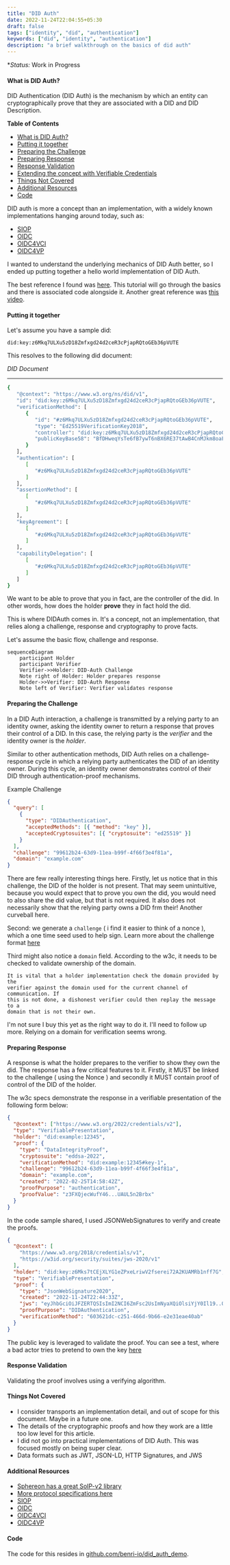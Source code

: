 ```yaml
---
title: "DID Auth"
date: 2022-11-24T22:04:55+05:30
draft: false
tags: ["identity", "did", "authentication"]
keywords: ["did", "identity", "authentication"]
description: "a brief walkthrough on the basics of did auth"
---
```


\*_Status:_ Work in Progress

#### What is DID Auth?

DID Authentication (DID Auth) is the mechanism by which an entity can
cryptographically prove that they are associated with a DID and DID Description.

<!--more -->

<!-- markdown-toc start - Don't edit this section. Run M-x markdown-toc-refresh-toc -->

**Table of Contents**

- [What is DID Auth?](#what-is-did-auth)
- [Putting it together](#putting-it-together)
- [Preparing the Challenge](#preparing-the-challenge)
- [Preparing Response](#preparing-response)
- [Response Validation](#response-validation)
- [Extending the concept with Verifiable Credentials](#extending-the-concept-with-verifiable-credentials)
- [Things Not Covered](#things-not-covered)
- [Additional Resources](#additional-resources)
- [Code](#code)

<!-- markdown-toc end -->

DID auth is more a concept than an implementation, with a widely known
implementations hanging around today, such as:

- [SIOP](https://identity.foundation/did-siop/#:~:text=This%20specification%20defines%20the%20%22SIOP,Identity%20Wallets%20into%20their%20web)
- [OIDC](https://openid.net/connect/)
- [OIDC4VCI](https://openid.net/specs/openid-4-verifiable-credential-issuance-1_0.html)
- [OIDC4VP](https://openid.net/specs/openid-connect-4-verifiable-presentations-1_0-07.html)

I wanted to understand the underlying mechanics of DID Auth better, so I ended
up putting together a hello world implementation of DID Auth.

The best reference I found was
[here](https://w3c-ccg.github.io/vp-request-spec/). This tutorial will go
through the basics and there is associated code alongside it. Another great
reference was [this video](https://ssimeetup.org/introduction-did-auth-markus-sabadello-webinar-10/).

#### Putting it together

Let's assume you have a sample did:

`did:key:z6Mkq7ULXu5zD18Zmfxgd24d2ceR3cPjapRQtoGEb36pVUTE`

This resolves to the following did document:

_DID Document_

---

```sh
{
   "@context": "https://www.w3.org/ns/did/v1",
   "id": "did:key:z6Mkq7ULXu5zD18Zmfxgd24d2ceR3cPjapRQtoGEb36pVUTE",
   "verificationMethod": [
      {
         "id": "#z6Mkq7ULXu5zD18Zmfxgd24d2ceR3cPjapRQtoGEb36pVUTE",
         "type": "Ed25519VerificationKey2018",
         "controller": "did:key:z6Mkq7ULXu5zD18Zmfxgd24d2ceR3cPjapRQtoGEb36pVUTE",
         "publicKeyBase58": "BfDHweqYsTe6fB7ywT6nBX6RE37tAwB4CnMJkm8oaFfr"
      }
   ],
   "authentication": [
      [
         "#z6Mkq7ULXu5zD18Zmfxgd24d2ceR3cPjapRQtoGEb36pVUTE"
      ]
   ],
   "assertionMethod": [
      [
         "#z6Mkq7ULXu5zD18Zmfxgd24d2ceR3cPjapRQtoGEb36pVUTE"
      ]
   ],
   "keyAgreement": [
      [
         "#z6Mkq7ULXu5zD18Zmfxgd24d2ceR3cPjapRQtoGEb36pVUTE"
      ]
   ],
   "capabilityDelegation": [
      [
         "#z6Mkq7ULXu5zD18Zmfxgd24d2ceR3cPjapRQtoGEb36pVUTE"
      ]
   ]
}
```

We want to be able to prove that you in fact, are the controller of the did. In
other words, how does the holder **prove** they in fact hold the did.

This is where DIDAuth comes in. It's a concept, not an implementation, that
relies along a challenge, response and cryptography to prove facts.

Let's assume the basic flow, challenge and response.

```mermaid
sequenceDiagram
    participant Holder
    participant Verifier
    Verifier->>Holder: DID-Auth Challenge
    Note right of Holder: Holder prepares response
    Holder->>Verifier: DID-Auth Response
    Note left of Verifier: Verifier validates response
```

#### Preparing the Challenge

In a DID Auth interaction, a challenge is transmitted by a relying party to an
identity owner, asking the identity owner to return a response that proves their
control of a DID. In this case, the relying party is the _verifier_ and the
identity owner is the _holder_.

Similar to other authentication methods, DID Auth relies on a challenge-response
cycle in which a relying party authenticates the DID of an identity owner.
During this cycle, an identity owner demonstrates control of their DID through
authentication-proof mechanisms.

Example Challenge

```json
{
  "query": [
    {
      "type": "DIDAuthentication",
      "acceptedMethods": [{ "method": "key" }],
      "acceptedCryptosuites": [{ "cryptosuite": "ed25519" }]
    }
  ],
  "challenge": "99612b24-63d9-11ea-b99f-4f66f3e4f81a",
  "domain": "example.com"
}
```

There are few really interesting things here. Firstly, let us notice that in
this challenge, the DID of the holder is not present. That may seem unintuitive,
because you would expect that to prove you own the did, you would need to also
share the did value, but that is not required. It also does not necessarily show
that the relying party owns a DID frm their! Another curveball here.

Second: we generate a `challenge` ( i find it easier to think of a nonce ), which a
one time seed used to help sign. Learn more about the challenge format [here](https://w3c-ccg.github.io/vp-request-spec/#the-did-authentication-query-format)

Third might also notice a `domain` field. According to the w3c, it needs to be
checked to validate ownership of the domain.

```blockquote
It is vital that a holder implementation check the domain provided by the
verifier against the domain used for the current channel of communication. If
this is not done, a dishonest verifier could then replay the message to a
domain that is not their own.
```

I'm not sure I buy this yet as the right way to do it. I'll need to follow up
more. Relying on a domain for verification seems wrong.

#### Preparing Response

A response is what the holder prepares to the verifier to show they own the did.
The response has a few critical features to it. Firstly, it MUST be linked to
the challenge ( using the Nonce ) and secondly it MUST contain proof of control
of the DID of the holder.

The w3c specs demonstrate the response in a verifiable presentation of the
following form below:

```json
{
  "@context": ["https://www.w3.org/2022/credentials/v2"],
  "type": "VerifiablePresentation",
  "holder": "did:example:12345",
  "proof": {
    "type": "DataIntegrityProof",
    "cryptosuite": "eddsa-2022",
    "verificationMethod": "did:example:12345#key-1",
    "challenge": "99612b24-63d9-11ea-b99f-4f66f3e4f81a",
    "domain": "example.com",
    "created": "2022-02-25T14:58:42Z",
    "proofPurpose": "authentication",
    "proofValue": "z3FXQjecWufY46...UAUL5n2Brbx"
  }
}
```

In the code sample shared, I used JSONWebSignatures to verify and create the proofs.

```json
{
  "@context": [
    "https://www.w3.org/2018/credentials/v1",
    "https://w3id.org/security/suites/jws-2020/v1"
  ],
  "holder": "did:key:z6Mks7tCEjXLYG1eZPxeLriwV2fserei72A2KUAMRb1nff7G",
  "type": "VerifiablePresentation",
  "proof": {
    "type": "JsonWebSignature2020",
    "created": "2022-11-24T22:44:33Z",
    "jws": "eyJhbGciOiJFZERTQSIsImI2NCI6ZmFsc2UsImNyaXQiOlsiYjY0Il19..QJDhf5cwCzuPOzOIebUQOopr6dEUx0QvwPYKKZ73NMDnIeQrM_5QFHJ8bmZEWtSNtY4z5JBP5eT2zH_FOnzHBw",
    "proofPurpose": "DIDAuthentication",
    "verificationMethod": "603621dc-c251-466d-9b66-e2e31eae40ab"
  }
}
```

The public key is leveraged to validate the proof. You can see a test, where a
bad actor tries to pretend to own the key [here](https://github.com/benri-io/did_auth_demo/blob/master/did_auth_test.go#L95-L118)

#### Response Validation

Validating the proof involves using a verifying algorithm.

#### Things Not Covered

- I consider transports an implementation detail, and out of scope for this
  document. Maybe in a future one.
- The details of the cryptographic proofs and how they work are a little too low
  level for this article.
- I did not go into practical implementations of DID Auth. This was focused
  mostly on being super clear.
- Data formats such as JWT, JSON-LD, HTTP Signatures, and JWS

#### Additional Resources

- [Sphereon has a great SoIP-v2 library](https://github.com/Sphereon-Opensource/SIOP-OpenID4VP)
- [More protocol specifications here](https://github.com/WebOfTrustInfo/rwot6-santabarbara/blob/master/topics-and-advance-readings/DID-Auth%20protocol.md)
- [SIOP](https://identity.foundation/did-siop/)
- [OIDC](https://openid.net/connect/)
- [OIDC4VCI](https://openid.net/specs/openid-4-verifiable-credential-issuance-1_0.html)
- [OIDC4VP](https://openid.net/specs/openid-connect-4-verifiable-presentations-1_0-07.html)

#### Code

The code for this resides in [github.com/benri-io/did_auth_demo](https://github.com/benri-io/did_auth_demo).
